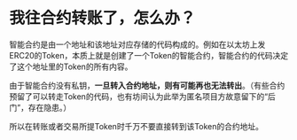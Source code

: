 # 我往合约转账了，怎么办？

智能合约是由一个地址和该地址对应存储的代码构成的。例如在以太坊上发ERC20的Token，本质上就是创建了一个Token的智能合约，智能合约的代码决定了这个地址里的Token的所有内容。

由于智能合约没有私钥，**一旦转入合约地址，则有可能再也无法转出**。（有些合约预留了可以转走Token的代码，也有坊间认为此举为匿名项目方故意留下的“后门”，存在隐患。）

所以在转账或者交易所提Token时千万不要直接转到该Token的合约地址。

